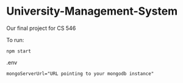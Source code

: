 # University-Management-System

Our final project for CS 546

To run:

```
npm start
```

.env

```
mongoServerUrl="URL pointing to your mongodb instance"
```
